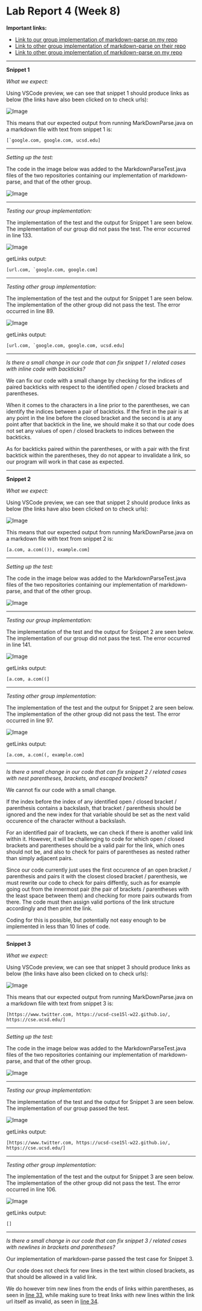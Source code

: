 # Lab Report 4 (Week 8)

**Important links:**

- [Link to our group implementation of markdown-parse on my repo](https://github.com/harshi-cse/markdown-parse)
- [Link to other group implementation of markdown-parse on their repo](https://github.com/CatFish47/markdown-parse)
- [Link to other group implementation of markdown-parse on my repo](https://github.com/harshi-cse/other-markdown-parse)

---

**Snippet 1**

*What we expect:*

Using VSCode preview, we can see that snippet 1 should produce links as below (the links have also been clicked on to check urls):

![Image](lab4_1.PNG)

This means that our expected output from running MarkDownParse.java on a markdown file with text from snippet 1 is:

```
[`google.com, google.com, ucsd.edu]
```
---

*Setting up the test:*

The code in the image below was added to the MarkdownParseTest.java files of the two repositories containing our implementation of markdown-parse, and that of the other group.

![Image](test_1.PNG)

---

*Testing our group implementation:*

The implementation of the test and the output for Snippet 1 are seen below. The implementation of our group did not pass the test. The error occurred in line 133.

![Image](our_test1.PNG)

getLinks output: 

```
[url.com, `google.com, google.com]
```
---

*Testing other group implementation:*

The implementation of the test and the output for Snippet 1 are seen below. The implementation of the other group did not pass the test. The error occurred in line 89.

![Image](other_test1.PNG)

getLinks output: 

```
[url.com, `google.com, google.com, ucsd.edu]
```

--- 

*Is there a small change in our code that can fix snippet 1 / related cases with inline code with backticks?*

We can fix our code with a small change by checking for the indices of paired backticks with respect to the identified open / closed brackets and parentheses. 

When it comes to the characters in a line prior to the parentheses, we can identify the indices between a pair of backticks. If the first in the pair is at any point in the line before the closed bracket and the second is at any point after that backtick in the line, we should make it so that our code does not set any values of open / closed brackets to indices between the backticks. 

As for backticks paired within the parentheses, or with a pair with the first backtick within the parentheses, they do not appear to invalidate a link, so our program will work in that case as expected.

---

**Snippet 2**

*What we expect:*

Using VSCode preview, we can see that snippet 2 should produce links as below (the links have also been clicked on to check urls):

![Image](lab4_2.PNG)

This means that our expected output from running MarkDownParse.java on a markdown file with text from snippet 2 is:

```
[a.com, a.com(()), example.com]
```
--- 

*Setting up the test:*

The code in the image below was added to the MarkdownParseTest.java files of the two repositories containing our implementation of markdown-parse, and that of the other group.

![Image](test_2.PNG)

---

*Testing our group implementation:*

The implementation of the test and the output for Snippet 2 are seen below. The implementation of our group did not pass the test. The error occurred in line 141.

![Image](our_test2.PNG)

getLinks output: 

```
[a.com, a.com((]
```

---

*Testing other group implementation:*

The implementation of the test and the output for Snippet 2 are seen below. The implementation of the other group did not pass the test. The error occurred in line 97.

![Image](other_test2.PNG)

getLinks output: 

```
[a.com, a.com((, example.com]
```

---

*Is there a small change in our code that can fix snippet 2 / related cases with nest parentheses, brackets, and escaped brackets?*


We cannot fix our code with a small change. 

If the index before the index of any identified open / closed bracket / parenthesis contains a backslash, that bracket / parenthesis should be ignored and the new index for that variable should be set as the next valid occurence of the character without a backslash. 

For an identified pair of brackets, we can check if there is another valid link within it. However, it will be challenging to code for which open / closed brackets and parentheses should be a valid pair for the link, which ones should not be, and also to check for pairs of parentheses as nested rather than simply adjacent pairs. 

Since our code currently just uses the first occurence of an open bracket / parenthesis and pairs it with the closest closed bracket / parenthesis, we must rewrite our code to check for pairs diffently, such as for example going out from the innermost pair (the pair of brackets / parentheses with the least space between them) and checking for more pairs outwards from there. The code must then assign valid portions of the link structure accordingly and then print the link.

Coding for this is possible, but potentially not easy enough to be implemented in less than 10 lines of code.

---

**Snippet 3**

*What we expect:*

Using VSCode preview, we can see that snippet 3 should produce links as below (the links have also been clicked on to check urls):

![Image](lab4_3.PNG)

This means that our expected output from running MarkDownParse.java on a markdown file with text from snippet 3 is:

```
[https://www.twitter.com, https://ucsd-cse15l-w22.github.io/, https://cse.ucsd.edu/]
```

---

*Setting up the test:*

The code in the image below was added to the MarkdownParseTest.java files of the two repositories containing our implementation of markdown-parse, and that of the other group.

![Image](test_3.PNG)

---

*Testing our group implementation:*

The implementation of the test and the output for Snippet 3 are seen below. The implementation of our group passed the test.

![Image](our_test3.PNG)

getLinks output: 

```
[https://www.twitter.com, https://ucsd-cse15l-w22.github.io/, https://cse.ucsd.edu/]
```
---

*Testing other group implementation:*

The implementation of the test and the output for Snippet 3 are seen below. The implementation of the other group did not pass the test. The error occurred in line 106.

![Image](other_test3.PNG)

getLinks output: 

```
[]
```

---

*Is there a small change in our code that can fix snippet 3 / related cases with newlines in brackets and parentheses?*

Our implementation of markdown-parse passed the test case for Snippet 3. 

Our code does not check for new lines in the text within closed brackets, as that should be allowed in a valid link. 

We do however trim new lines from the ends of links within parentheses, as seen in [line 33](https://github.com/harshi-cse/markdown-parse/blob/6e1c1d8c4222c9932a3b2a65c5a8c2791fa04d01/MarkdownParse.java#L33), while making sure to treat links with new lines within the link url itself as invalid, as seen in [line 34](https://github.com/harshi-cse/markdown-parse/blob/6e1c1d8c4222c9932a3b2a65c5a8c2791fa04d01/MarkdownParse.java#L34).


